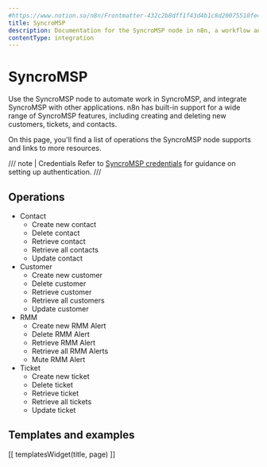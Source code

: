 ```yaml
---
#https://www.notion.so/n8n/Frontmatter-432c2b8dff1f43d4b1c8d20075510fe4
title: SyncroMSP
description: Documentation for the SyncroMSP node in n8n, a workflow automation platform. Includes details of operations and configuration, and links to examples and credentials information.
contentType: integration
---
```


# SyncroMSP

Use the SyncroMSP node to automate work in SyncroMSP, and integrate SyncroMSP with other applications. n8n has built-in support for a wide range of SyncroMSP features, including creating and deleting new customers, tickets, and contacts. 

On this page, you'll find a list of operations the SyncroMSP node supports and links to more resources.

/// note | Credentials
Refer to [SyncroMSP credentials](/integrations/builtin/credentials/syncromsp/) for guidance on setting up authentication. 
///

## Operations

* Contact
    * Create new contact
    * Delete contact
    * Retrieve contact
    * Retrieve all contacts
    * Update contact
* Customer
    * Create new customer
    * Delete customer
    * Retrieve customer
    * Retrieve all customers
    * Update customer
* RMM
    * Create new RMM Alert
    * Delete RMM Alert
    * Retrieve RMM Alert
    * Retrieve all RMM Alerts
    * Mute RMM Alert
* Ticket
    * Create new ticket
    * Delete ticket
    * Retrieve ticket
    * Retrieve all tickets
    * Update ticket

## Templates and examples

<!-- see https://www.notion.so/n8n/Pull-in-templates-for-the-integrations-pages-37c716837b804d30a33b47475f6e3780 -->
[[ templatesWidget(title, page) ]]
